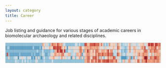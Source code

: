 ```yaml
---
layout: category
title: Career
---
```

Job listing and guidance for various stages of academic careers in biomolecular archaeology and related disciplines.

![Heatmap](/assets/images/heatmap1.png)
